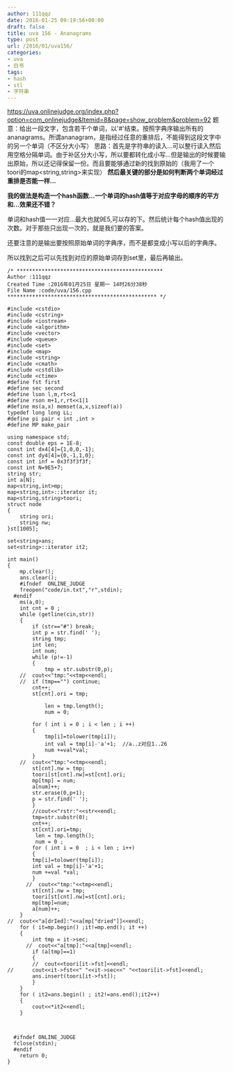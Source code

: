 ```yaml
---
author: 111qqz
date: 2016-01-25 09:19:56+00:00
draft: false
title: uva 156 - Ananagrams
type: post
url: /2016/01/uva156/
categories:
- uva
- 白书
tags:
- hash
- stl
- 字符串
---
```


https://uva.onlinejudge.org/index.php?option=com_onlinejudge&Itemid=8&page=show_problem&problem=92
题意：给出一段文字，包含若干个单词，以'#'结束。按照字典序输出所有的ananagrams。所谓ananagram，是指经过任意的重排后，不能得到这段文字中的另一个单词（不区分大小写）
思路：首先是字符串的读入...可以整行读入然后用空格分隔单词。由于补区分大小写，所以要都转化成小写...但是输出的时候要输出原始，所以还记得保留一份。而且要能够通过新的找到原始的（我用了一个toori的map<string,string>来实现）
**然后最关键的部分是如何判断两个单词经过重排是否能一样...**

**我的做法是构造一个hash函数...一个单词的hash值等于对应字母的顺序的平方和...效果还不错？**

单词和hash值一一对应...最大也就9E5,可以存的下。然后统计每个hash值出现的次数。对于那些只出现一次的，就是我们要的答案。

还要注意的是输出要按照原始单词的字典序，而不是都变成小写以后的字典序。

所以找到之后可以先找到对应的原始单词存到set里，最后再输出。







    
    /* ***********************************************
    Author :111qqz
    Created Time :2016年01月25日 星期一 14时26分38秒
    File Name :code/uva/156.cpp
    ************************************************ */
    
    #include <cstdio>
    #include <cstring>
    #include <iostream>
    #include <algorithm>
    #include <vector>
    #include <queue>
    #include <set>
    #include <map>
    #include <string>
    #include <cmath>
    #include <cstdlib>
    #include <ctime>
    #define fst first
    #define sec second
    #define lson l,m,rt<<1
    #define rson m+1,r,rt<<1|1
    #define ms(a,x) memset(a,x,sizeof(a))
    typedef long long LL;
    #define pi pair < int ,int >
    #define MP make_pair
    
    using namespace std;
    const double eps = 1E-8;
    const int dx4[4]={1,0,0,-1};
    const int dy4[4]={0,-1,1,0};
    const int inf = 0x3f3f3f3f;
    const int N=9E5+7;
    string str;
    int a[N];
    map<string,int>mp;
    map<string,int>::iterator it;
    map<string,string>toori;
    struct node
    {
        string ori;
        string nw;
    }st[1005];
    
    set<string>ans;
    set<string>::iterator it2;
    
    int main()
    {
    	mp.clear();
    	ans.clear();
    	#ifndef  ONLINE_JUDGE 
    	freopen("code/in.txt","r",stdin);
      #endif
    	ms(a,0);
    	int cnt = 0 ;
    	while (getline(cin,str))
    	{
    	    if (str=="#") break;
    	    int p = str.find(' ');
    	    string tmp;
    	    int len;
    	    int num;
    	    while (p!=-1)
    	    {
    	        tmp = str.substr(0,p);
    	//	cout<<"tmp:"<<tmp<<endl;
    	//	if (tmp=="") continue;
    		cnt++;
    		st[cnt].ori = tmp;
    
    	        len = tmp.length();
    	        num = 0;
    		
    		for ( int i = 0 ; i < len ; i ++)
    		{
    		    tmp[i]=tolower(tmp[i]);
    		    int val = tmp[i]-'a'+1;  //a..z对应1..26
    		    num +=val*val;
    		}
    	//	cout<<"tmp:"<<tmp<<endl;
    		st[cnt].nw = tmp;
    		toori[st[cnt].nw]=st[cnt].ori;
    		mp[tmp] = num;
    		a[num]++;
    		str.erase(0,p+1);
    		p = str.find(' ');
    	    }
    	    //cout<<"rstr:"<<str<<endl;
    	    tmp=str.substr(0);
    	    cnt++;
    	    st[cnt].ori=tmp;
    	     len = tmp.length();
    	     num = 0 ;
    	    for ( int i = 0  ; i < len ; i++)
    	    {
    		tmp[i]=tolower(tmp[i]);
    		int val = tmp[i]-'a'+1;
    		num +=val *val;
    	    }
    	  //  cout<<"tmp:"<<tmp<<endl;
    	    st[cnt].nw = tmp;
    	    toori[st[cnt].nw]=st[cnt].ori;
    	    mp[tmp]=num;
    	    a[num]++;
    	}
    //	cout<<"a[drIed]:"<<a[mp["dried"]]<<endl;	
    	for ( it=mp.begin() ;it!=mp.end(); it ++)
    	{
    	    int tmp = it->sec;
    	  //  cout<<"a[tmp]:"<<a[tmp]<<endl;
    	    if (a[tmp]==1)
    	    {
    		//	cout<<toori[it->fst]<<endl;
    //		cout<<it->fst<<" "<<it->sec<<" "<<toori[it->fst]<<endl;
    		ans.insert(toori[it->fst]);
    	    }
    	}
    	for ( it2=ans.begin() ; it2!=ans.end();it2++)
    	{
    	    cout<<*it2<<endl;
    	}
    	
        
    
      #ifndef ONLINE_JUDGE  
      fclose(stdin);
      #endif
        return 0;
    }
    



